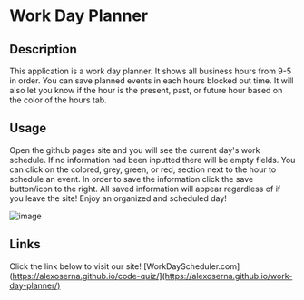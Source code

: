 
# Work Day Planner

## Description
This application is a work day planner. It shows all business hours from 9-5 in order. You can save planned events in each hours blocked out time. It will also let you know if the hour is the present, past, or future hour based on the color of the hours tab.

## Usage
Open the github pages site and you will see the current day's work schedule. If no information had been inputted there will be empty fields. You can click on the colored, grey, green, or red, section next to the hour to schedule an event. In order to save the information click the save button/icon to the right. All saved information will appear regardless of if you leave the site! Enjoy an organized and scheduled day!

![image](https://github.com/alexoserna/work-day-planner/assets/118146045/ae6999c4-6c53-4b81-9c5f-be21eaf728ab)

## Links
Click the link below to visit our site!
[WorkDayScheduler.com](https://alexoserna.github.io/code-quiz/](https://alexoserna.github.io/work-day-planner/)
